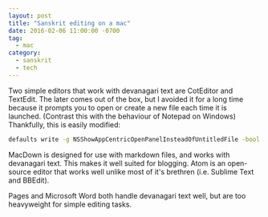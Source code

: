 ```yaml
---
layout: post
title: "Sanskrit editing on a mac"
date: 2016-02-06 11:00:00 -0700
tag:
  - mac
category:
  - sanskrit
  - tech
---
```


Two simple editors that work with devanagari text are
CotEditor and TextEdit. The later comes out of the box, but I avoided
it for a long time because <!--more-->
it prompts you to open or create a new file
each time it is launched. (Contrast this with the behaviour of Notepad
on Windows) Thankfully, this is easily modified:

~~~ bash
defaults write -g NSShowAppCentricOpenPanelInsteadOfUntitledFile -bool false
~~~

MacDown is designed for use with markdown files, and works with devanagari
text. This makes it well suited for blogging. Atom is an open-source editor
that works well unlike most of it's brethren (i.e. Sublime Text and BBEdit).

Pages and Microsoft Word both handle devanagari text well, but are too
heavyweight for simple editing tasks.
